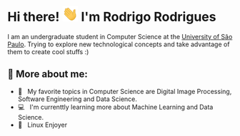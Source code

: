 # Hi there! <img src="icons/Hi.gif" width="35" /> I'm Rodrigo Rodrigues

I am an undergraduate student in Computer Science at the [University of São Paulo](https://www5.usp.br/). Trying to explore new technological concepts and take advantage of them to create cool stuffs :)

## :monocle_face: More about me:

- :rocket: &nbsp; My favorite topics in Computer Science are Digital Image Processing, Software Engineering and Data Science.
- :computer: &nbsp; I'm currenttly learning more about Machine Learning and Data Science.
- :penguin: &nbsp; Linux Enjoyer


